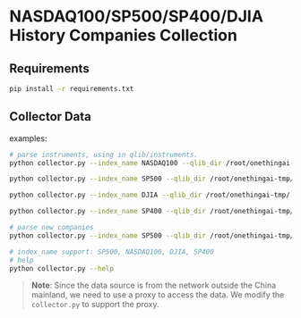 # NASDAQ100/SP500/SP400/DJIA History Companies Collection

## Requirements

```bash
pip install -r requirements.txt
```

## Collector Data
examples:
```bash
# parse instruments, using in qlib/instruments.
python collector.py --index_name NASDAQ100 --qlib_dir /root/onethingai-tmp/.qlib/qlib_data/us_data --method parse_instruments

python collector.py --index_name SP500 --qlib_dir /root/onethingai-tmp/.qlib/qlib_data/us_data --method parse_instruments

python collector.py --index_name DJIA --qlib_dir /root/onethingai-tmp/.qlib/qlib_data/us_data --method parse_instruments

python collector.py --index_name SP400 --qlib_dir /root/onethingai-tmp/.qlib/qlib_data/us_data --method parse_instruments

# parse new companies
python collector.py --index_name SP500 --qlib_dir /root/onethingai-tmp/.qlib/qlib_data/us_data --method save_new_companies

# index_name support: SP500, NASDAQ100, DJIA, SP400
# help
python collector.py --help
```

> **Note**: Since the data source is from the network outside the China mainland, we need to use a proxy to access the data. We modify the `collector.py` to support the proxy.